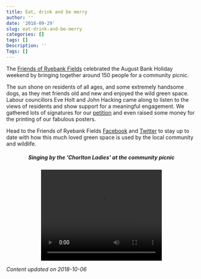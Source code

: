 ```yaml
---
title: Eat, drink and be merry
author: ''
date: '2018-09-29'
slug: eat-drink-and-be-merry
categories: []
tags: []
Description: ''
Tags: []
---
```


The [Friends of Ryebank Fields](https://www.facebook.com/groups/FriendsofRyebank) celebrated the August Bank Holiday weekend by bringing together around 150 people for a community picnic. 

The sun shone on residents of all ages, and some extremely handsome dogs, as they met friends old and new and enjoyed the wild green space. Labour councillors Eve Holt and John Hacking came along to listen to the views of residents and show support for a meaningful engagement. We gathered lots of signatures for our [petition](https://you.38degrees.org.uk/petitions/give-ryebank-fields-back-to-the-people) and even raised some money for the printing of our fabulous posters.

Head to the Friends of Ryebank Fields [Facebook](https://www.facebook.com/groups/FriendsofRyebank) and [Twitter](https://twitter.com/ryebankfields) to stay up to date with how this much loved green space is used by the local community and wildlife.

<div align="center"> <h5>Singing by the 'Chorlton Ladies' at the community picnic</h5> <p><video width="320" height="240" controls>
  <source src="/post/2018-09-29-eat-drink-and-be-merry_files/community_picnic.mp4" type="video/mp4">
</video></p></div>

*Content updated on 2018-10-06*